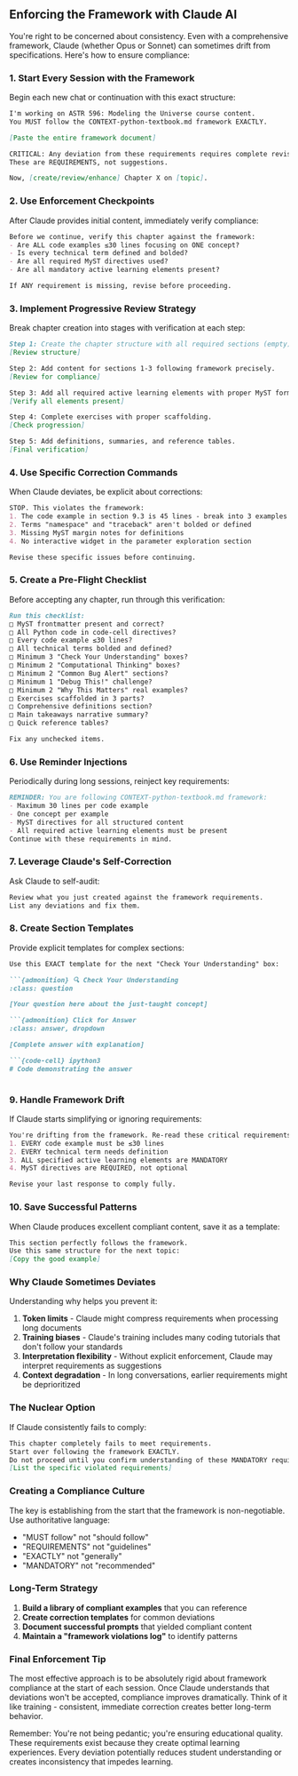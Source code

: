 ## Enforcing the Framework with Claude AI

You're right to be concerned about consistency. Even with a comprehensive framework, Claude (whether Opus or Sonnet) can sometimes drift from specifications. Here's how to ensure compliance:

### 1. **Start Every Session with the Framework**

Begin each new chat or continuation with this exact structure:

```markdown
I'm working on ASTR 596: Modeling the Universe course content. 
You MUST follow the CONTEXT-python-textbook.md framework EXACTLY.

[Paste the entire framework document]

CRITICAL: Any deviation from these requirements requires complete revision. 
These are REQUIREMENTS, not suggestions.

Now, [create/review/enhance] Chapter X on [topic].
```

### 2. **Use Enforcement Checkpoints**

After Claude provides initial content, immediately verify compliance:

```markdown
Before we continue, verify this chapter against the framework:
- Are ALL code examples ≤30 lines focusing on ONE concept?
- Is every technical term defined and bolded?
- Are all required MyST directives used?
- Are all mandatory active learning elements present?

If ANY requirement is missing, revise before proceeding.
```

### 3. **Implement Progressive Review Strategy**

Break chapter creation into stages with verification at each step:

```markdown
Step 1: Create the chapter structure with all required sections (empty).
[Review structure]

Step 2: Add content for sections 1-3 following framework precisely.
[Review for compliance]

Step 3: Add all required active learning elements with proper MyST formatting.
[Verify all elements present]

Step 4: Complete exercises with proper scaffolding.
[Check progression]

Step 5: Add definitions, summaries, and reference tables.
[Final verification]
```

### 4. **Use Specific Correction Commands**

When Claude deviates, be explicit about corrections:

```markdown
STOP. This violates the framework:
1. The code example in section 9.3 is 45 lines - break into 3 examples of ≤15 lines each
2. Terms "namespace" and "traceback" aren't bolded or defined
3. Missing MyST margin notes for definitions
4. No interactive widget in the parameter exploration section

Revise these specific issues before continuing.
```

### 5. **Create a Pre-Flight Checklist**

Before accepting any chapter, run through this verification:

```markdown
Run this checklist:
□ MyST frontmatter present and correct?
□ All Python code in code-cell directives?
□ Every code example ≤30 lines?
□ All technical terms bolded and defined?
□ Minimum 3 "Check Your Understanding" boxes?
□ Minimum 2 "Computational Thinking" boxes?
□ Minimum 2 "Common Bug Alert" sections?
□ Minimum 1 "Debug This!" challenge?
□ Minimum 2 "Why This Matters" real examples?
□ Exercises scaffolded in 3 parts?
□ Comprehensive definitions section?
□ Main takeaways narrative summary?
□ Quick reference tables?

Fix any unchecked items.
```

### 6. **Use Reminder Injections**

Periodically during long sessions, reinject key requirements:

```markdown
REMINDER: You are following CONTEXT-python-textbook.md framework:
- Maximum 30 lines per code example
- One concept per example
- MyST directives for all structured content
- All required active learning elements must be present
Continue with these requirements in mind.
```

### 7. **Leverage Claude's Self-Correction**

Ask Claude to self-audit:

```markdown
Review what you just created against the framework requirements.
List any deviations and fix them.
```

### 8. **Create Section Templates**

Provide explicit templates for complex sections:

```markdown
Use this EXACT template for the next "Check Your Understanding" box:

```{admonition} 🔍 Check Your Understanding
:class: question

[Your question here about the just-taught concept]

```{admonition} Click for Answer
:class: answer, dropdown

[Complete answer with explanation]

```{code-cell} ipython3
# Code demonstrating the answer
```
```
```

### 9. **Handle Framework Drift**

If Claude starts simplifying or ignoring requirements:

```markdown
You're drifting from the framework. Re-read these critical requirements:
1. EVERY code example must be ≤30 lines
2. EVERY technical term needs definition
3. ALL specified active learning elements are MANDATORY
4. MyST directives are REQUIRED, not optional

Revise your last response to comply fully.
```

### 10. **Save Successful Patterns**

When Claude produces excellent compliant content, save it as a template:

```markdown
This section perfectly follows the framework. 
Use this same structure for the next topic:
[Copy the good example]
```

### Why Claude Sometimes Deviates

Understanding why helps you prevent it:

1. **Token limits** - Claude might compress requirements when processing long documents
2. **Training biases** - Claude's training includes many coding tutorials that don't follow your standards
3. **Interpretation flexibility** - Without explicit enforcement, Claude may interpret requirements as suggestions
4. **Context degradation** - In long conversations, earlier requirements might be deprioritized

### The Nuclear Option

If Claude consistently fails to comply:

```markdown
This chapter completely fails to meet requirements.
Start over following the framework EXACTLY.
Do not proceed until you confirm understanding of these MANDATORY requirements:
[List the specific violated requirements]
```

### Creating a Compliance Culture

The key is establishing from the start that the framework is non-negotiable. Use authoritative language:

- "MUST follow" not "should follow"
- "REQUIREMENTS" not "guidelines"  
- "EXACTLY" not "generally"
- "MANDATORY" not "recommended"

### Long-Term Strategy

1. **Build a library of compliant examples** that you can reference
2. **Create correction templates** for common deviations
3. **Document successful prompts** that yielded compliant content
4. **Maintain a "framework violations log"** to identify patterns

### Final Enforcement Tip

The most effective approach is to be absolutely rigid about framework compliance at the start of each session. Once Claude understands that deviations won't be accepted, compliance improves dramatically. Think of it like training - consistent, immediate correction creates better long-term behavior.

Remember: You're not being pedantic; you're ensuring educational quality. These requirements exist because they create optimal learning experiences. Every deviation potentially reduces student understanding or creates inconsistency that impedes learning.


